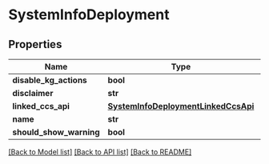 # SystemInfoDeployment

## Properties
Name | Type | Description | Notes
------------ | ------------- | ------------- | -------------
**disable_kg_actions** | **bool** |  | [optional] 
**disclaimer** | **str** |  | [optional] 
**linked_ccs_api** | [**SystemInfoDeploymentLinkedCcsApi**](SystemInfoDeploymentLinkedCcsApi.md) |  | [optional] 
**name** | **str** |  | [optional] 
**should_show_warning** | **bool** |  | [optional] 

[[Back to Model list]](../README.md#documentation-for-models) [[Back to API list]](../README.md#documentation-for-api-endpoints) [[Back to README]](../README.md)


